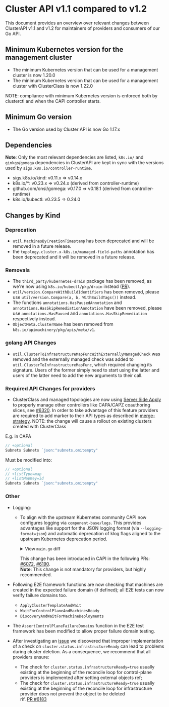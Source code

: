 # Cluster API v1.1 compared to v1.2

This document provides an overview over relevant changes between ClusterAPI v1.1 and v1.2 for
maintainers of providers and consumers of our Go API.

## Minimum Kubernetes version for the management cluster

* The minimum Kubernetes version that can be used for a management cluster is now 1.20.0
* The minimum Kubernetes version that can be used for a management cluster with ClusterClass is now 1.22.0

NOTE: compliance with minimum Kubernetes version is enforced both by clusterctl and when the CAPI controller starts. 

## Minimum Go version

* The Go version used by Cluster API is now Go 1.17.x

## Dependencies

**Note**: Only the most relevant dependencies are listed, `k8s.io/` and `ginkgo`/`gomega` dependencies
in ClusterAPI are kept in sync with the versions used by `sigs.k8s.io/controller-runtime`.

- sigs.k8s.io/kind: v0.11.x => v0.14.x
- k8s.io/*: v0.23.x => v0.24.x (derived from controller-runtime)
- github.com/onsi/gomega: v0.17.0 => v0.18.1 (derived from controller-runtime)
- k8s.io/kubectl: v0.23.5 => 0.24.0

## Changes by Kind

### Deprecation

* `util.MachinesByCreationTimestamp` has been deprecated and will be removed in a future release.
* the `topology.cluster.x-k8s.io/managed-field-paths` annotation has been deprecated and it will be removed in a future release.

### Removals
* The `third_party/kubernetes-drain` package has been removed, as we're now using `k8s.io/kubectl/pkg/drain` instead ([PR](https://github.com/kubernetes-sigs/cluster-api/pull/5440)).
* `util/version.CompareWithBuildIdentifiers` has been removed, please use `util/version.Compare(a, b, WithBuildTags())` instead.
* The functions `annotations.HasPausedAnnotation` and `annotations.HasSkipRemediationAnnotation` have been removed, please use
  `annotations.HasPaused` and `annotations.HasSkipRemediation` respectively instead.
* `ObjectMeta.ClusterName` has been removed from `k8s.io/apimachinery/pkg/apis/meta/v1`.

### golang API Changes

- `util.ClusterToInfrastructureMapFuncWithExternallyManagedCheck` was removed and the externally managed check was added to `util.ClusterToInfrastructureMapFunc`, which required changing its signature.
   Users of the former simply need to start using the latter and users of the latter need to add the new arguments to their call.

### Required API Changes for providers

- ClusterClass and managed topologies are now using [Server Side Apply](https://kubernetes.io/docs/reference/using-api/server-side-apply/) 
  to properly manage other controllers like CAPA/CAPZ coauthoring slices, see [#6320](https://github.com/kubernetes-sigs/cluster-api/issues/6320).
  In order to take advantage of this feature providers are required to add marker to their API types as described in
  [merge-strategy](https://kubernetes.io/docs/reference/using-api/server-side-apply/#merge-strategy).
  NOTE: the change will cause a rollout on existing clusters created with ClusterClass

E.g. in CAPA

```go
// +optional
Subnets Subnets `json:"subnets,omitempty"
```
Must be modified into:

```go
// +optional
// +listType=map
// +listMapKey=id
Subnets Subnets `json:"subnets,omitempty"
```

### Other

- Logging:
    - To align with the upstream Kubernetes community CAPI now configures logging via `component-base/logs`. 
      This provides advantages like support for the JSON logging format (via `--logging-format=json`) and automatic
      deprecation of klog flags aligned to the upstream Kubernetes deprecation period.
      <details>
      <summary>View <code>main.go</code> diff</summary>

      ```diff
      var (
      	...
      +	logOptions = logs.NewOptions()
      )

      func init() {
      -	klog.InitFlags(nil)

      func InitFlags(fs *pflag.FlagSet) {
      +	logs.AddFlags(fs, logs.SkipLoggingConfigurationFlags())
      +	logOptions.AddFlags(fs)
      
      func main() {
      	...
      	pflag.Parse()
      
      +	if err := logOptions.ValidateAndApply(); err != nil {
      +		setupLog.Error(err, "unable to start manager")
      +		os.Exit(1)
      +	}
      +
      +	// klog.Background will automatically use the right logger.
      +	ctrl.SetLogger(klog.Background())
      -	ctrl.SetLogger(klogr.New())
      ```
      </details>

      This change has been introduced in CAPI in the following PRs: [#6072](https://github.com/kubernetes-sigs/cluster-api/pull/6072), [#6190](https://github.com/kubernetes-sigs/cluster-api/pull/6190).</br>
      **Note**: This change is not mandatory for providers, but highly recommended.

- Following E2E framework functions are now checking that machines are created in the expected failure domain (if defined);
  all E2E tests can now verify failure domains too.
  - `ApplyClusterTemplateAndWait`
  - `WaitForControlPlaneAndMachinesReady`
  - `DiscoveryAndWaitForMachineDeployments`
- The `AssertControlPlaneFailureDomains` function in the E2E test framework has been modified to allow proper failure domain testing.

- After investigating an [issue](https://github.com/kubernetes-sigs/cluster-api/issues/6006) we discovered that improper implementation of a check on `cluster.status.infrastructureReady` can lead to problems during cluster deletion. As a consequence, we recommend that all providers ensure:
  - The check for `cluster.status.infrastructureReady=true` usually existing at the beginning of the reconcile loop for control-plane providers is implemented after setting external objects ref;
  - The check for `cluster.status.infrastructureReady=true` usually existing  at the beginning of the reconcile loop for infrastructure provider does not prevent the object to be deleted  
rif. [PR #6183](https://github.com/kubernetes-sigs/cluster-api/pull/6183)
